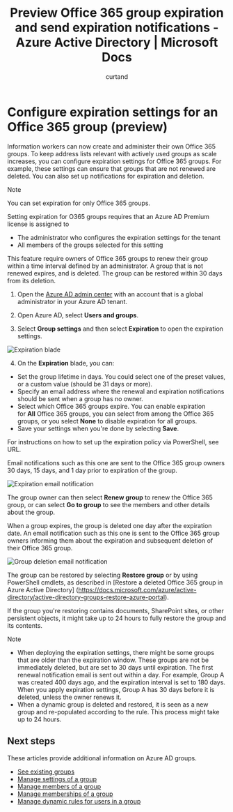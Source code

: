 ﻿---
title: Preview Office 365 group expiration and send expiration notifications - Azure Active Directory | Microsoft Docs
description: How to set expiration dates and send expiration notifications (preview) for a group in Azure Active Directory
services: active-directory
documentationcenter: ''
author: curtand
manager: femila
editor: ''

ms.assetid: 
ms.service: active-directory
ms.workload: identity
ms.tgt_pltfrm: na
ms.devlang: na
ms.topic: article
ms.date: 08/04/2017
ms.author: curtand                       
ms.reviewer: kairaz.contractor
ms.custom: it-pro

---

# Configure expiration settings for an Office 365 group (preview)

Information workers can now create and administer their own Office 365 groups. To keep address lists relevant with actively used groups as scale increases, you can configure expiration settings for Office 365 groups. For example, these settings can ensure that groups that are not renewed are deleted. You can also set up notifications for expiration and deletion.

> [!NOTE]
> You can set expiration for only Office 365 groups.
>
> Setting expiration for O365 groups requires that an Azure AD Premium license is assigned to
>   - The administrator who configures the expiration settings for the tenant
>   - All members of the groups selected for this setting

This feature require owners of Office 365 groups to renew their group within a time interval defined by an administrator. A group that is not renewed expires, and is deleted. The group can be restored within 30 days from its deletion.

1. Open the [Azure AD admin center](https://aad.portal.azure.com) with an account that is a global administrator in your Azure AD tenant.

2. Open Azure AD, select **Users and groups**.

3. Select **Group settings** and then select **Expiration** to open the expiration settings.
  
  ![Expiration blade](./media/active-directory-groups-lifecycle-azure-portal/expiration-settings.png)

4. On the **Expiration** blade, you can:

  * Set the group lifetime in days. You could select one of the preset values, or a custom value (should be 31 days or more). 
  * Specify an email address where the renewal and expiration notifications should be sent when a group has no owner. 
  * Select which Office 365 groups expire. You can enable expiration for **All** Office 365 groups, you can select from among the Office 365 groups, or you select **None** to disable expiration for all groups.
  * Save your settings when you're done by selecting **Save**.

For instructions on how to set up the expiration policy via PowerShell, see URL.

Email notifications such as this one are sent to the Office 365 group owners 30 days, 15 days, and 1 day prior to expiration of the group.

![Expiration email notification](./media/active-directory-groups-lifecycle-azure-portal/expiration-notification.png)

The group owner can then select **Renew group** to renew the Office 365
group, or can select **Go to group** to see the members and other details
about the group.

When a group expires, the group is deleted one day after the expiration date. An email notification such as this one is sent to the Office 365 group owners informing them about the expiration and subsequent deletion of their Office 365 group.

![Group deletion email notification](./media/active-directory-groups-lifecycle-azure-portal/deletion-notification.png)

The group can be restored by selecting **Restore group** or by using PowerShell cmdlets, as described in [Restore a deleted Office 365 group in Azure Active Directory] (https://docs.microsoft.com/azure/active-directory/active-directory-groups-restore-azure-portal).
    
If the group you're restoring contains documents, SharePoint sites, or other persistent objects, it might take up to 24 hours to fully restore the group and its contents.

> [!NOTE]
> * When deploying the expiration settings, there might be some groups that are older than the expiration window. These groups are not be immediately deleted, but are set to 30 days until expiration. The first renewal notification email is sent out within a day. For example, Group A was created 400 days ago, and the expiration interval is set to 180 days. When you apply expiration settings, Group A has 30 days before it is deleted, unless the owner renews it.
> * When a dynamic group is deleted and restored, it is seen as a new group and re-populated according to the rule. This process might take up to 24 hours.

## Next steps
These articles provide additional information on Azure AD groups.

* [See existing groups](active-directory-groups-view-azure-portal.md)
* [Manage settings of a group](active-directory-groups-settings-azure-portal.md)
* [Manage members of a group](active-directory-groups-members-azure-portal.md)
* [Manage memberships of a group](active-directory-groups-membership-azure-portal.md)
* [Manage dynamic rules for users in a group](active-directory-groups-dynamic-membership-azure-portal.md)
